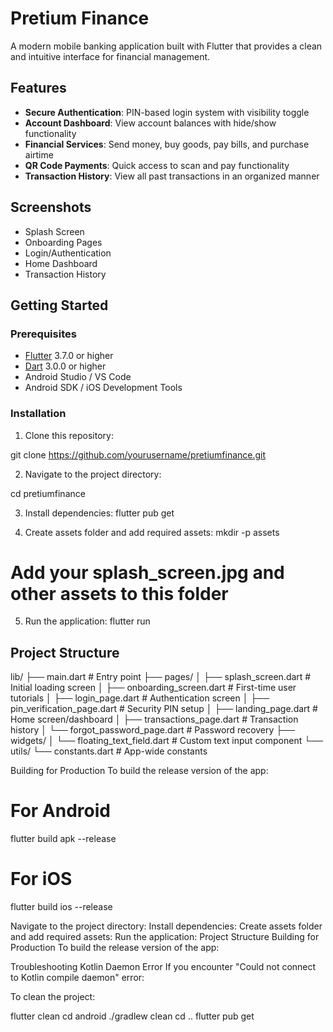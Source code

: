 # Pretium Finance

A modern mobile banking application built with Flutter that provides a clean and intuitive interface for financial management.

## Features

- **Secure Authentication**: PIN-based login system with visibility toggle
- **Account Dashboard**: View account balances with hide/show functionality
- **Financial Services**: Send money, buy goods, pay bills, and purchase airtime
- **QR Code Payments**: Quick access to scan and pay functionality
- **Transaction History**: View all past transactions in an organized manner

## Screenshots

- Splash Screen
- Onboarding Pages
- Login/Authentication
- Home Dashboard
- Transaction History

## Getting Started

### Prerequisites

- [Flutter](https://flutter.dev/docs/get-started/install) 3.7.0 or higher
- [Dart](https://dart.dev/get-dart) 3.0.0 or higher
- Android Studio / VS Code
- Android SDK / iOS Development Tools

### Installation

1. Clone this repository:

git clone https://github.com/yourusername/pretiumfinance.git

2. Navigate to the project directory:

cd pretiumfinance

3. Install dependencies:
        flutter pub get

4. Create assets folder and add required assets:
mkdir -p assets
# Add your splash_screen.jpg and other assets to this folder

5. Run the application:
flutter run

## Project Structure

lib/
├── main.dart                  # Entry point
├── pages/
│   ├── splash_screen.dart     # Initial loading screen
│   ├── onboarding_screen.dart # First-time user tutorials
│   ├── login_page.dart        # Authentication screen
│   ├── pin_verification_page.dart # Security PIN setup
│   ├── landing_page.dart      # Home screen/dashboard
│   ├── transactions_page.dart # Transaction history
│   └── forgot_password_page.dart # Password recovery
├── widgets/
│   └── floating_text_field.dart # Custom text input component
└── utils/
    └── constants.dart         # App-wide constants

Building for Production
To build the release version of the app:

# For Android
flutter build apk --release

# For iOS
flutter build ios --release


Navigate to the project directory:
Install dependencies:
Create assets folder and add required assets:
Run the application:
Project Structure
Building for Production
To build the release version of the app:

Troubleshooting
Kotlin Daemon Error
If you encounter "Could not connect to Kotlin compile daemon" error:

To clean the project:

flutter clean
cd android
./gradlew clean
cd ..
flutter pub get
